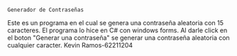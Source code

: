                                                                     Generador de Contraseñas 
Este es un programa en el cual se genera una contraseña aleatoria con 15 caracteres. El programa lo hice en C# con windows forms. Al darle click en el boton "Generar una contraseña" se generar una contraseña aleatoria con cualquier caracter.
Kevin Ramos-62211204

